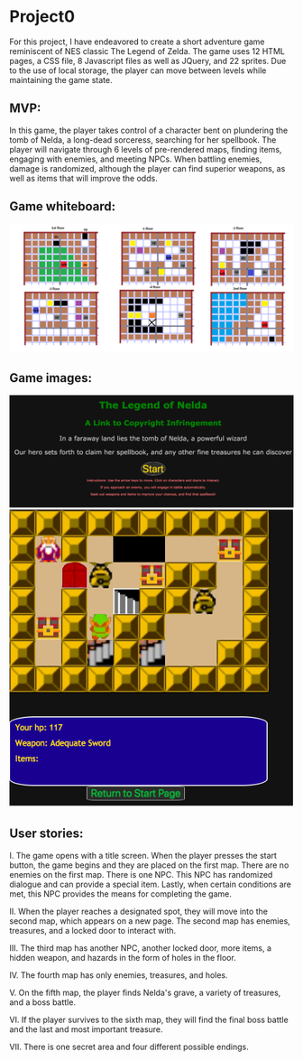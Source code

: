 # Project0

For this project, I have endeavored to create a short adventure game reminiscent of NES classic The Legend of Zelda.  The game uses 12 HTML pages, a CSS file, 8 Javascript files as well as JQuery, and 22 sprites.  Due to the use of local storage, the player can move between levels while maintaining the game state.

## MVP:

In this game, the player takes control of a character bent on plundering the tomb of Nelda, a long-dead sorceress, searching for her spellbook.  The player will navigate through 6 levels of pre-rendered maps, finding items, engaging with enemies, and meeting NPCs.  When battling enemies, damage is randomized, although the player can find superior weapons, as well as items that will improve the odds.  

## Game whiteboard:
![The original whiteboard that was used to guide level design](./game-whiteboard.png)

## Game images:
![The title screen](./title-screen.png)
![A screenshot of the game in action](./gameplay.png)

## User stories:

I. The game opens with a title screen.  When the player presses the start button, the game begins and they are placed on the first map. There are no enemies on the first map. There is one NPC.  This NPC has randomized dialogue and can provide a special item.  Lastly, when certain conditions are met, this NPC provides the means for completing the game.  

II. When the player reaches a designated spot, they will move into the second map, which appears on a new page.  The second map has enemies, treasures, and a locked door to interact with.  

III. The third map has another NPC, another locked door, more items, a hidden weapon, and hazards in the form of holes in the floor.

IV. The fourth map has only enemies, treasures, and holes.  

V.  On the fifth map, the player finds Nelda's grave, a variety of treasures, and a boss battle.

VI. If the player survives to the sixth map, they will find the final boss battle and the last and most important treasure.

VII.  There is one secret area and four different possible endings.